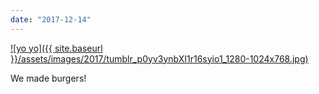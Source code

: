 ```yaml
---
date: "2017-12-14"
---
```


[![yo yo]({{ site.baseurl }}/assets/images/2017/tumblr_p0yv3ynbXI1r16syio1_1280-1024x768.jpg)](https://mananamanana.com/ohpiglet/wp-content/uploads/2017/12/tumblr_p0yv3ynbXI1r16syio1_1280.jpg)

We made burgers!
